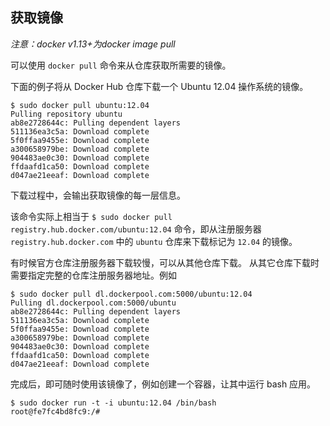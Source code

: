 ## 获取镜像

_注意：docker v1.13+为docker image pull_

可以使用 `docker pull` 命令来从仓库获取所需要的镜像。

下面的例子将从 Docker Hub 仓库下载一个 Ubuntu 12.04 操作系统的镜像。
```
$ sudo docker pull ubuntu:12.04
Pulling repository ubuntu
ab8e2728644c: Pulling dependent layers
511136ea3c5a: Download complete
5f0ffaa9455e: Download complete
a300658979be: Download complete
904483ae0c30: Download complete
ffdaafd1ca50: Download complete
d047ae21eeaf: Download complete
```
下载过程中，会输出获取镜像的每一层信息。

该命令实际上相当于 `$ sudo docker pull registry.hub.docker.com/ubuntu:12.04` 命令，即从注册服务器 `registry.hub.docker.com` 中的 `ubuntu` 仓库来下载标记为 `12.04` 的镜像。

有时候官方仓库注册服务器下载较慢，可以从其他仓库下载。
从其它仓库下载时需要指定完整的仓库注册服务器地址。例如
```
$ sudo docker pull dl.dockerpool.com:5000/ubuntu:12.04
Pulling dl.dockerpool.com:5000/ubuntu
ab8e2728644c: Pulling dependent layers
511136ea3c5a: Download complete
5f0ffaa9455e: Download complete
a300658979be: Download complete
904483ae0c30: Download complete
ffdaafd1ca50: Download complete
d047ae21eeaf: Download complete
```

完成后，即可随时使用该镜像了，例如创建一个容器，让其中运行 bash 应用。
```
$ sudo docker run -t -i ubuntu:12.04 /bin/bash
root@fe7fc4bd8fc9:/#
```
